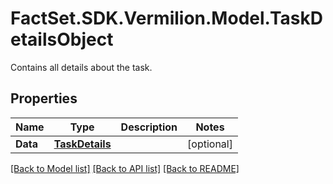 # FactSet.SDK.Vermilion.Model.TaskDetailsObject
Contains all details about the task.

## Properties

Name | Type | Description | Notes
------------ | ------------- | ------------- | -------------
**Data** | [**TaskDetails**](TaskDetails.md) |  | [optional] 

[[Back to Model list]](../README.md#documentation-for-models) [[Back to API list]](../README.md#documentation-for-api-endpoints) [[Back to README]](../README.md)

